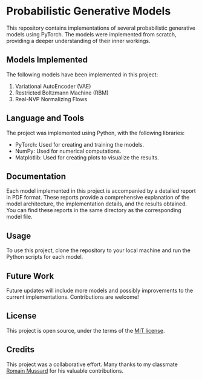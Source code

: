 # Probabilistic Generative Models

This repository contains implementations of several probabilistic generative models using PyTorch. The models were implemented from scratch, providing a deeper understanding of their inner workings.

## Models Implemented

The following models have been implemented in this project:

1. Variational AutoEncoder (VAE)
2. Restricted Boltzmann Machine (RBM)
3. Real-NVP Normalizing Flows

## Language and Tools

The project was implemented using Python, with the following libraries:

- PyTorch: Used for creating and training the models.
- NumPy: Used for numerical computations.
- Matplotlib: Used for creating plots to visualize the results.

## Documentation

Each model implemented in this project is accompanied by a detailed report in PDF format. These reports provide a comprehensive explanation of the model architecture, the implementation details, and the results obtained. You can find these reports in the same directory as the corresponding model file.

## Usage

To use this project, clone the repository to your local machine and run the Python scripts for each model.

## Future Work

Future updates will include more models and possibly improvements to the current implementations. Contributions are welcome!

## License

This project is open source, under the terms of the [MIT license](https://opensource.org/licenses/MIT).

## Credits

This project was a collaborative effort. Many thanks to my classmate [Romain Mussard](https://github.com/RomainMsrd) for his valuable contributions.
